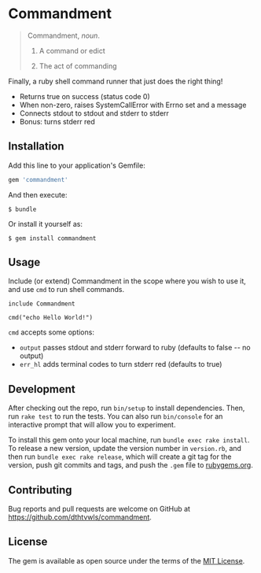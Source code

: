 # Commandment

> Commandment, _noun_.
>
> 1. A command or edict
>
> 2. The act of commanding

Finally, a ruby shell command runner that just does the right thing!

- Returns true on success (status code 0)
- When non-zero, raises SystemCallError with Errno set and a message
- Connects stdout to stdout and stderr to stderr
- Bonus: turns stderr red

## Installation

Add this line to your application's Gemfile:

```ruby
gem 'commandment'
```

And then execute:

    $ bundle

Or install it yourself as:

    $ gem install commandment

## Usage

Include (or extend) Commandment in the scope where you wish to use it, and use `cmd` to run shell commands.

    include Commandment

    cmd("echo Hello World!")

`cmd` accepts some options:

- `output` passes stdout and stderr forward to ruby (defaults to false -- no output)
- `err_hl` adds terminal codes to turn stderr red (defaults to true)

## Development

After checking out the repo, run `bin/setup` to install dependencies. Then, run `rake test` to run the tests. You can also run `bin/console` for an interactive prompt that will allow you to experiment.

To install this gem onto your local machine, run `bundle exec rake install`. To release a new version, update the version number in `version.rb`, and then run `bundle exec rake release`, which will create a git tag for the version, push git commits and tags, and push the `.gem` file to [rubygems.org](https://rubygems.org).

## Contributing

Bug reports and pull requests are welcome on GitHub at https://github.com/dthtvwls/commandment.

## License

The gem is available as open source under the terms of the [MIT License](http://opensource.org/licenses/MIT).
